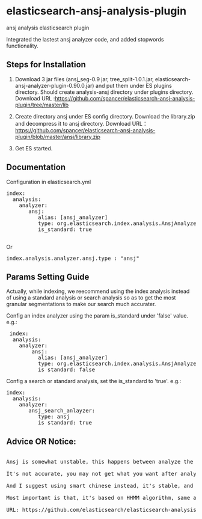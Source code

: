elasticsearch-ansj-analysis-plugin
==================================

ansj analysis elasticsearch plugin

Integrated the lastest ansj analyzer code, and added stopwords functionality.



Steps for Installation
----------------------

1. Download 3 jar files (ansj_seg-0.9 jar,  tree_split-1.0.1.jar, elasticsearch-ansj-analyzer-plugin-0.90.0.jar) and put them under ES plugins directory. Should create analysis-ansj directory under plugins
   directory. Download URL :https://github.com/spancer/elasticsearch-ansj-analysis-plugin/tree/master/lib

2. Create directory ansj under ES config directory. Download the library.zip and decompress it to ansj directory.
   Download URL： https://github.com/spancer/elasticsearch-ansj-analysis-plugin/blob/master/ansj/library.zip

3. Get ES started.


Documentation
-------------
Configuration in elasticsearch.yml
<pre>
index:
  analysis:                   
    analyzer:      
       ansj:
          alias: [ansj_analyzer]
          type: org.elasticsearch.index.analysis.AnsjAnalyzerFactory
          is_standard: true
 </pre>
 Or
 <pre>
index.analysis.analyzer.ansj.type : "ansj"
</pre>

Params Setting Guide
---------------------
Actually, while indexing, we reecommend using the index analysis instead of using a standard analysis or search analysis so
as to get the most granular segmentations to make our search much accurater.

Config an index analyzer using the param is_standard under 'false' value. e.g.:
 <pre>
 index:
  analysis:                   
    analyzer: 
        ansj:
          alias: [ansj_analyzer]
          type: org.elasticsearch.index.analysis.AnsjAnalyzerFactory
          is_standard: false
</pre>

Config a search or standard analysis, set the is_standard to 'true'. e.g.:
<pre>
index:
  analysis:                   
    analyzer: 
       ansj_search_anlayzer:
          type: ansj
          is_standard: true
</pre>


Advice OR Notice:
-----------------
<pre>

Ansj is somewhat unstable, this happens between analyze the similar words and sentences, or even words seperated with whitespace.

It's not accurate, you may not get what you want after analyzed. 

And I suggest using smart chinese instead, it's stable, and supported and tested by ES Team.

Most important is that, it's based on HHMM algorithm, same as ICTCLAS itself.

URL: https://github.com/elasticsearch/elasticsearch-analysis-smartcn

</pre>
